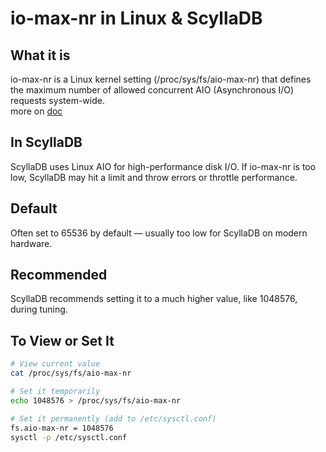 # io-max-nr in Linux & ScyllaDB

## What it is

io-max-nr is a Linux kernel setting (/proc/sys/fs/aio-max-nr) that defines the maximum number of allowed concurrent AIO (Asynchronous I/O) requests system-wide.  
more on [doc](https://www.kernel.org/doc/Documentation/sysctl/fs.txt)

## In ScyllaDB

ScyllaDB uses Linux AIO for high-performance disk I/O. If io-max-nr is too low, ScyllaDB may hit a limit and throw errors or throttle performance.

## Default

Often set to 65536 by default — usually too low for ScyllaDB on modern hardware.

## Recommended

ScyllaDB recommends setting it to a much higher value, like 1048576, during tuning.

## To View or Set It

```bash
# View current value
cat /proc/sys/fs/aio-max-nr

# Set it temporarily
echo 1048576 > /proc/sys/fs/aio-max-nr

# Set it permanently (add to /etc/sysctl.conf)
fs.aio-max-nr = 1048576
sysctl -p /etc/sysctl.conf
```
